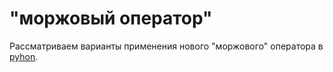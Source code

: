 # "моржовый оператор"

Рассматриваем варианты применения нового "моржового" оператора в [pyhon](https://habr.com/ru/company/otus/blog/555924/).
